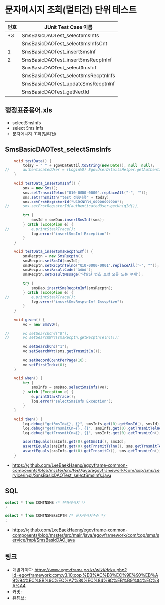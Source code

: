 # 문자메시지 조회(멀티건) 단위 테스트

|번호|JUnit Test Case 이름|
|-|-|
|*3|SmsBasicDAOTest_selectSmsInfs|
||SmsBasicDAOTest_selectSmsInfsCnt|
|1|SmsBasicDAOTest_insertSmsInf|
|2|SmsBasicDAOTest_insertSmsRecptnInf|
||SmsBasicDAOTest_selectSmsInf|
||SmsBasicDAOTest_selectSmsRecptnInfs|
||SmsBasicDAOTest_updateSmsRecptnInf|
||SmsBasicDAOTest_getNextId|

## 행정표준용어.xls

- selectSmsInfs
- select Sms Infs
- 문자메시지 조회(멀티건)

## SmsBasicDAOTest_selectSmsInfs

```java
	void testData() {
		today = " " + EgovDateUtil.toString(new Date(), null, null);
//		authenticatedUser = (LoginVO) EgovUserDetailsHelper.getAuthenticatedUser();
	}

	void testData_insertSmsInf() {
		sms = new Sms();
		sms.setTrnsmitTelno("010-0000-0000".replaceAll("-", ""));
		sms.setTrnsmitCn("test 전송내용" + today);
		sms.setFrstRegisterId("USRCNFRM_00000000000");
//		sms.setFrstRegisterId(authenticatedUser.getUniqId());

		try {
			smsId = smsDao.insertSmsInf(sms);
		} catch (Exception e) {
//			e.printStackTrace();
			log.error("insertSmsInf Exception");
		}
	}

	void testData_insertSmsRecptnInf() {
		smsRecptn = new SmsRecptn();
		smsRecptn.setSmsId(smsId);
		smsRecptn.setRecptnTelno("010-0000-0001".replaceAll("-", ""));
		smsRecptn.setResultCode("3000");
		smsRecptn.setResultMssage("착발신 번호 포맷 오류 또는 부재");

		try {
			smsDao.insertSmsRecptnInf(smsRecptn);
		} catch (Exception e) {
//			e.printStackTrace();
			log.error("insertSmsRecptnInf Exception");
		}
	}

	void given() {
		vo = new SmsVO();

//		vo.setSearchCnd("0");
//		vo.setSearchWrd(smsRecptn.getRecptnTelno());

		vo.setSearchCnd("1");
		vo.setSearchWrd(sms.getTrnsmitCn());

		vo.setRecordCountPerPage(10);
		vo.setFirstIndex(0);
	}

	void when() {
		try {
			smsInfs = smsDao.selectSmsInfs(vo);
		} catch (Exception e) {
			e.printStackTrace();
			log.error("selectSmsInfs Exception");
		}
	}

	void then() {
		log.debug("getSmsId={}, {}", smsInfs.get(0).getSmsId(), smsId);
		log.debug("getTrnsmitCn={}, {}", smsInfs.get(0).getTrnsmitTelno(), sms.getTrnsmitTelno());
		log.debug("getTrnsmitCn={}, {}", smsInfs.get(0).getTrnsmitCn(), sms.getTrnsmitCn());

		assertEquals(smsInfs.get(0).getSmsId(), smsId);
		assertEquals(smsInfs.get(0).getTrnsmitTelno(), sms.getTrnsmitTelno());
		assertEquals(smsInfs.get(0).getTrnsmitCn(), sms.getTrnsmitCn());
	}
```

- https://github.com/LeeBaekHaeng/egovframe-common-components/blob/master/src/test/java/egovframework/com/cop/sms/service/impl/SmsBasicDAOTest_selectSmsInfs.java

## SQL

```sql
select * from COMTNSMS /* 문자메시지 */
;

select * from COMTNSMSRECPTN /* 문자메시지수신 */
;
```

- https://github.com/LeeBaekHaeng/egovframe-common-components/blob/master/src/main/java/egovframework/com/cop/sms/service/impl/SmsBasicDAO.java

## 링크

- 개발가이드: https://www.egovframe.go.kr/wiki/doku.php?id=egovframework:com:v3.10:cop:%EB%AC%B8%EC%9E%90%EB%A9%94%EC%8B%9C%EC%A7%80%EC%84%9C%EB%B9%84%EC%8A%A4
- 커밋: 
- 유튜브: 
